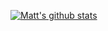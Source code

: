 <!-- ### Hi there 👋 -->

[![Matt's github stats](https://github-readme-stats.vercel.app/api?username=mattbev&count_private=true&hide=issues,contribs&show_icons=true&theme=)](http://mattbeveridge.com)

<!--
[![Top Langs](https://github-readme-stats.vercel.app/api/top-langs/?username=mattbev&layout=compact)](https://github.com/anuraghazra/github-readme-stats)
-->

<!--
**mattbev/mattbev** is a ✨ _special_ ✨ repository because its `README.md` (this file) appears on your GitHub profile.

Here are some ideas to get you started:

- 🔭 I’m currently working on ...
- 🌱 I’m currently learning ...
- 👯 I’m looking to collaborate on ...
- 🤔 I’m looking for help with ...
- 💬 Ask me about ...
- 📫 How to reach me: ...
- 😄 Pronouns: ...
- ⚡ Fun fact: ...
-->
